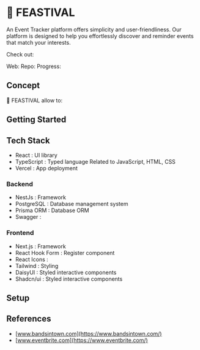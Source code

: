 # 🎉 FEASTIVAL

An Event Tracker platform offers simplicity and user-friendliness. Our platform is designed to help you effortlessly discover and reminder events that match your interests.

Check out:

Web:
Repo:
Progress:

## Concept

🎉 FEASTIVAL allow to:

## Getting Started

## Tech Stack

- React : UI library
- TypeScript : Typed language Related to JavaScript, HTML, CSS
- Vercel : App deployment

### Backend

- NestJs : Framework
- PostgreSQL : Database management system
- Prisma ORM : Database ORM
- Swagger :

### Frontend

- Next.js : Framework
- React Hook Form : Register component
- React Icons :
- Tailwind : Styling
- DaisyUI : Styled interactive components
- Shadcn/ui : Styled interactive components

## Setup

## References

- [www.bandsintown.com](https://www.bandsintown.com/)
- [www.eventbrite.com](https://www.eventbrite.com/)
